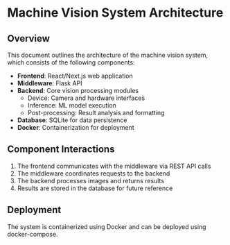 # Machine Vision System Architecture

## Overview
This document outlines the architecture of the machine vision system, which consists of the following components:

- **Frontend**: React/Next.js web application
- **Middleware**: Flask API
- **Backend**: Core vision processing modules
  - Device: Camera and hardware interfaces
  - Inference: ML model execution
  - Post-processing: Result analysis and formatting
- **Database**: SQLite for data persistence
- **Docker**: Containerization for deployment

## Component Interactions
1. The frontend communicates with the middleware via REST API calls
2. The middleware coordinates requests to the backend
3. The backend processes images and returns results
4. Results are stored in the database for future reference

## Deployment
The system is containerized using Docker and can be deployed using docker-compose.
